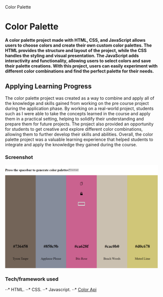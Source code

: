 Color Palette

# Color Palette

**A color palette project made with HTML, CSS, and JavaScript allows users to choose colors and create their own custom color palettes. The HTML provides the structure and layout of the project, while the CSS handles the styling and visual presentation. The JavaScript adds interactivity and functionality, allowing users to select colors and save their palette creations. With this project, users can easily experiment with different color combinations and find the perfect palette for their needs.**



## Applying Learning Progress

The color palette project was created as a way to combine and apply all of the knowledge and skills gained from working on the pre course project during the application phase. By working on a real-world project, students such as I were able to take the concepts learned in the course and apply them in a practical setting, helping to solidify their understanding and prepare them for future projects. The project also provided an opportunity for students to get creative and explore different color combinations, allowing them to further develop their skills and abilities. Overall, the color palette project was a valuable learning experience that helped students to integrate and apply the knowledge they gained during the course.


### Screenshot

![Screenshot](assets/Screenshot%20(90).png)


### Tech/framework used

⋅⋅* HTML.
⋅⋅* CSS.
⋅⋅* Javascript.
⋅⋅* [Color Api](https://github.com/meodai/color-names#api-)

